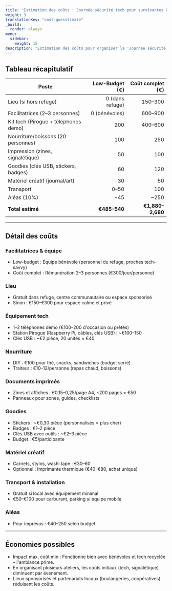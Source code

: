 ```yaml
---
title: "Estimation des coûts : Journée sécurité tech pour survivantes à son rythme"
weight: 3
translationKey: "cost-guesstimate"
_build:
  render: always
menu:
  sidebar:
    weight: 15
description: "Estimation des coûts pour organiser la 'Journée sécurité tech pour survivantes à son rythme'. Conçu pour 20 participantes max en refuge ou lieu communautaire, avec version low-budget (bénévoles) et version complète rémunérant justement les facilitatrices."
---
```


## Tableau récapitulatif

| Poste                                |  Low-Budget (€) | Coût complet (€) |
|--------------------------------------|----------------:|-----------------:|
| Lieu (si hors refuge)                | 0 (dans refuge) |          150–300 |
| Facilitatrices (2–3 personnes)       |   0 (bénévoles) |          600–900 |
| Kit tech (Pirogue + téléphones demo) |             200 |          400–600 |
| Nourriture/boissons (20 personnes)   |             100 |              250 |
| Impression (zines, signalétique)     |              50 |              100 |
| Goodies (clés USB, stickers, badges) |              60 |              120 |
| Matériel créatif (journal/art)       |              30 |               60 |
| Transport                            |            0–50 |              100 |
| Aléas (10%)                          |             ~45 |             ~250 |
| **Total estimé**                     |    **€485–540** | **€1,880–2,680** |

---

## Détail des coûts

### Facilitatrices & équipe

* Low-budget : Équipe bénévole (personnel du refuge, proches tech-savvy)
* Coût complet : Rémunération 2–3 personnes (€300/jour/personne)

### Lieu

* Gratuit dans refuge, centre communautaire ou espace sponsorisé
* Sinon : €150–€300 pour espace calme et privé

### Équipement tech

* 1–2 téléphones demo (€100–200 d'occasion ou prêtés)
* Station Pirogue (Raspberry Pi, câbles, clés USB) : ~€100–150
* Clés USB : ~€2 pièce, 20 unités = €40

### Nourriture

* DIY : €100 pour thé, snacks, sandwiches (budget serré)
* Traiteur : €10–12/personne (repas chaud, boissons)

### Documents imprimés

* Zines et affiches : €0,15–0,25/page A4, ~200 pages = €50
* Panneaux pour zones, guides, checklists

### Goodies

* Stickers : ~€0,30 pièce (personnalisés = plus cher)
* Badges : €1–2 pièce
* Clés USB avec outils : ~€2–3 pièce
* Budget : €5/participante

### Matériel créatif

* Carnets, stylos, washi tape : €30–60
* Optionnel : Imprimante thermique (€40–€80, achat unique)

### Transport & installation

* Gratuit si local avec équipement minimal
* €50–€100 pour carburant, parking si équipe mobile

### Aléas

* Pour imprévus : €40–250 selon budget

---

## Économies possibles

* Impact max, coût min : Fonctionne bien avec bénévoles et tech recyclée – l'ambiance prime.
* En organisant plusieurs ateliers, les coûts initiaux (tech, signalétique) diminuent par événement.
* Lieux sponsorisés et partenariats locaux (boulangeries, coopératives) réduisent les coûts.
